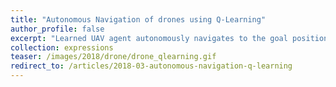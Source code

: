 ```yaml
---
title: "Autonomous Navigation of drones using Q-Learning"
author_profile: false
excerpt: "Learned UAV agent autonomously navigates to the goal position using Q Learning."
collection: expressions
teaser: /images/2018/drone/drone_qlearning.gif
redirect_to: /articles/2018-03-autonomous-navigation-q-learning
---
```



